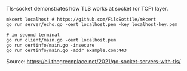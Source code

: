 Tls-socket demonstrates how TLS works at socket (or TCP) layer.

```
mkcert localhost # https://github.com/FiloSottile/mkcert
go run server/echo.go -cert localhost.pem -key localhost-key.pem

# in second terminal
go run client/main.go -cert localhost.pem
go run certinfo/main.go -insecure
go run certinfo/main.go -addr example.com:443
```

Source: https://eli.thegreenplace.net/2021/go-socket-servers-with-tls/